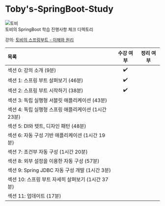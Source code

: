 # Toby's-SpringBoot-Study
![토비](https://user-images.githubusercontent.com/83942393/217674094-c6f5fea8-4806-4329-a4df-b2d51ce2c282.jpg)</br>
토비의 SpringBoot 학습 진행사항 체크 디렉토리

강의: [토비의 스프링부트 - 이해와 원리](https://www.inflearn.com/course/%ED%86%A0%EB%B9%84-%EC%8A%A4%ED%94%84%EB%A7%81%EB%B6%80%ED%8A%B8-%EC%9D%B4%ED%95%B4%EC%99%80%EC%9B%90%EB%A6%AC#curriculum)

| 목록 | 수강 여부 | 정리 여부 |
|:-----|:-----:|:-----:|
| 섹션 0: 강의 소개 (9분) | ✔️ |  |
| 섹션 1: 스프링 부트 살펴보기 (46분) | ✔️ |  |
| 섹션 2: 스프링 부트 시작하기 (38분) | ✔️ |  |
| 섹션 3: 독립 실행형 서블릿 애플리케이션 (43분) |  |  |
| 섹션 4: 독립 실행형 스프링 애플리케이션 (1시간 23분) | |  |
| 섹션 5: DI와 텟트, 디자인 패턴 (48분) |  |  |
| 섹션 6: 자동 구성 기반 애플리케이션 (1시간 19분) |  |  |
| 섹션 7: 조건부 자동 구성 (1시간 20분) |  |  |
| 섹션 8: 외부 설정을 이용한 자동 구성 (57분) |  |  |
| 섹션 9: Spring JDBC 자동 구성 개발 (1시간 3분) |  |  |
| 섹션 10: 스프링 부트 자세히 살펴보기 (1시간 37분) |  |  |
| 섹션 11: 업데이트 (17분) |  |  | 
